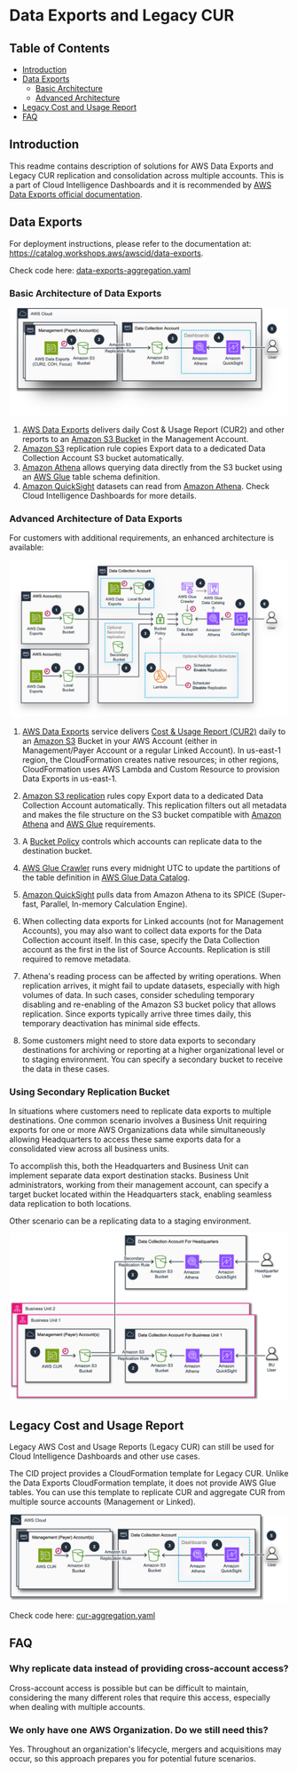 # Data Exports and Legacy CUR

## Table of Contents
- [Introduction](#introduction)
- [Data Exports](#data-exports)
  - [Basic Architecture](#basic-architecture-of-data-exports)
  - [Advanced Architecture](#advanced-architecture-of-data-exports)
- [Legacy Cost and Usage Report](#legacy-cost-and-usage-report)
- [FAQ](#faq)

## Introduction
This readme contains description of solutions for AWS Data Exports and Legacy CUR replication and consolidation across multiple accounts. This is a part of Cloud Intelligence Dashboards and it is recommended by [AWS Data Exports official documentation](https://docs.aws.amazon.com/cur/latest/userguide/dataexports-processing.html).

## Data Exports

For deployment instructions, please refer to the documentation at: https://catalog.workshops.aws/awscid/data-exports.  

Check code here: [data-exports-aggregation.yaml](deploy/data-exports-aggregation.yaml)


### Basic Architecture of Data Exports
![Basic Architecture of Data Exports](/.images/architecture-data-exports.png  "Basic Architecture of Data Exports")

1. [AWS Data Exports](https://aws.amazon.com/aws-cost-management/aws-data-exports/) delivers daily Cost & Usage Report (CUR2) and other reports to an [Amazon S3 Bucket](https://aws.amazon.com/s3/) in the Management Account.
2. [Amazon S3](https://aws.amazon.com/s3/) replication rule copies Export data to a dedicated Data Collection Account S3 bucket automatically.
3. [Amazon Athena](https://aws.amazon.com/athena/) allows querying data directly from the S3 bucket using an [AWS Glue](https://aws.amazon.com/glue/) table schema definition.
4. [Amazon QuickSight](https://aws.amazon.com/quicksight/) datasets can read from [Amazon Athena](https://aws.amazon.com/athena/). Check Cloud Intelligence Dashboards for more details.

### Advanced Architecture of Data Exports
For customers with additional requirements, an enhanced architecture is available:

![Advanced Architecture of Data Exports](/.images/architecture-data-exports-advanced.png  "Advanced Architecture of Data Exports")

1. [AWS Data Exports](https://aws.amazon.com/aws-cost-management/aws-data-exports/) service delivers [Cost & Usage Report (CUR2)](https://docs.aws.amazon.com/cur/latest/userguide/what-is-cur.html) daily to an [Amazon S3](https://aws.amazon.com/s3/) Bucket in your AWS Account (either in Management/Payer Account or a regular Linked Account). In us-east-1 region, the CloudFormation creates native resources; in other regions, CloudFormation uses AWS Lambda and Custom Resource to provision Data Exports in us-east-1.

2. [Amazon S3 replication](https://docs.aws.amazon.com/AmazonS3/latest/userguide/replication.html) rules copy Export data to a dedicated Data Collection Account automatically. This replication filters out all metadata and makes the file structure on the S3 bucket compatible with [Amazon Athena](https://aws.amazon.com/athena/) and [AWS Glue](https://aws.amazon.com/glue/) requirements.

3. A [Bucket Policy](https://docs.aws.amazon.com/AmazonS3/latest/userguide/bucket-policies.html) controls which accounts can replicate data to the destination bucket.

4. [AWS Glue Crawler](https://docs.aws.amazon.com/glue/latest/dg/components-overview.html#crawling-component) runs every midnight UTC to update the partitions of the table definition in [AWS Glue Data Catalog](https://docs.aws.amazon.com/glue/latest/dg/components-overview.html#data-catalog-component).

5. [Amazon QuickSight](https://aws.amazon.com/quicksight/) pulls data from Amazon Athena to its SPICE (Super-fast, Parallel, In-memory Calculation Engine).

6. When collecting data exports for Linked accounts (not for Management Accounts), you may also want to collect data exports for the Data Collection account itself. In this case, specify the Data Collection account as the first in the list of Source Accounts. Replication is still required to remove metadata.

7. Athena's reading process can be affected by writing operations. When replication arrives, it might fail to update datasets, especially with high volumes of data. In such cases, consider scheduling temporary disabling and re-enabling of the Amazon S3 bucket policy that allows replication. Since exports typically arrive three times daily, this temporary deactivation has minimal side effects.

8. Some customers might need to store data exports to secondary destinations for archiving or reporting at a higher organizational level or to staging environment. You can specify a secondary bucket to receive the data in these cases.

### Using Secondary Replication Bucket
In situations where customers need to replicate data exports to multiple destinations. One common scenario involves a Business Unit requiring exports for one or more AWS Organizations data while simultaneously allowing Headquarters to access these same exports data for a consolidated view across all business units. 

To accomplish this, both the Headquarters and Business Unit can implement separate data export destination stacks. Business Unit administrators, working from their management account, can specify a target bucket located within the Headquarters stack, enabling seamless data replication to both locations. 

Other scenario can be a replicating data to a staging environment. 

![Secondary Replication Bucket](.images/architecture-data-export-replication-to-secondary.png)

## Legacy Cost and Usage Report
Legacy AWS Cost and Usage Reports (Legacy CUR) can still be used for Cloud Intelligence Dashboards and other use cases.

The CID project provides a CloudFormation template for Legacy CUR. Unlike the Data Exports CloudFormation template, it does not provide AWS Glue tables. You can use this template to replicate CUR and aggregate CUR from multiple source accounts (Management or Linked).

![Basic Architecture of CUR](/.images/architecture-legacy-cur.png  "Basic Architecture of CUR")


Check code here: [cur-aggregation.yaml](deploy/cur-aggregation.yaml)

## FAQ

### Why replicate data instead of providing cross-account access?
Cross-account access is possible but can be difficult to maintain, considering the many different roles that require this access, especially when dealing with multiple accounts.

### We only have one AWS Organization. Do we still need this?
Yes. Throughout an organization's lifecycle, mergers and acquisitions may occur, so this approach prepares you for potential future scenarios.